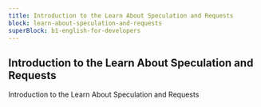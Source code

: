 ```yaml
---
title: Introduction to the Learn About Speculation and Requests
block: learn-about-speculation-and-requests
superBlock: b1-english-for-developers
---
```


## Introduction to the Learn About Speculation and Requests

Introduction to the Learn About Speculation and Requests
